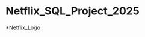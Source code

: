 # Netflix_SQL_Project_2025

*[Netflix_Logo](https://github.com/NicolaeAm/Netflix_SQL_Project_2025/blob/main/Netflix_Logo_Print_FourColorCMYK.png)


